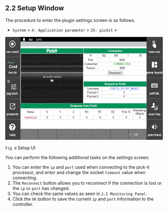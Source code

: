 ﻿## 2.2 Setup Window

The procedure to enter the plugin settings screen is as follows.

- `System` > `4: Application parameter` > `25: pickit` > 

<img src="../../_assets/03_setup_ui.png" height=330hv>  

`Fig d` Setup UI


You can perform the following additional tasks on the settings screen:  
1. You can enter the `ip` and `port` used when connecting to the pick-it processor, and enter and change the socket `timeout` value when connecting.  
2. The `Reconnect` button allows you to reconnect if the connection is lost or the `ip` or `port` has changed.
3. You can check the same values as seen in `2.1 Monitoring Panel`.
4. Click the `OK` button to save the current `ip` and `port` information to the controller.